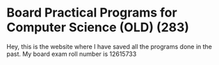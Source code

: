 # Board Practical Programs for Computer Science (OLD) (283)
Hey, this is the website where I have saved all the programs done in the past. My board exam roll number is 12615733
